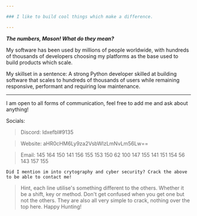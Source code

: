 ```yaml
---

### I like to build cool things which make a difference.

---
```


__*The numbers, Mason! What do they mean?*__

My software has been used by millions of people worldwide, with hundreds of thousands of developers choosing my platforms as the base used to build products which scale.

My skillset in a sentence: A strong Python developer skilled at building software that scales to hundreds of thousands of users while remaining responsive, performant and requiring low maintenance.

---

I am open to all forms of communication, feel free to add me and ask about anything!


Socials:
> Discord: ldxefbl#9135

> Website: aHR0cHM6Ly9za2VsbWlzLmNvLm56Lw==

> Email: 145 164 150 141 156 155 153 150 62 100 147 155 141 151 154 56 143 157 155

`Did I mention im into crytography and cyber security? Crack the above to be able to contact me!`
> Hint, each line utilise's something different to the others. Whether it be a shift, key or method. Don't get confused when you get one but not the others. They are also all very simple to crack, nothing over the top here. Happy Hunting!
